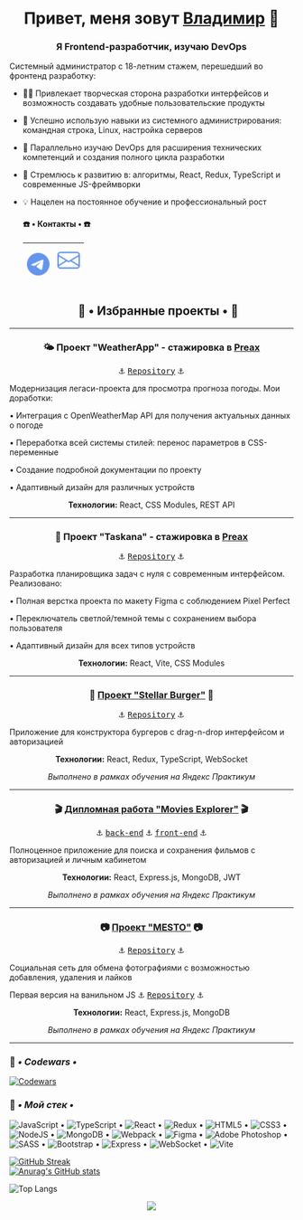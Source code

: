 <h1 align="center">Привет, меня зовут <a href="https://vk.com/c4ctys" target="_blank">Владимир</a> 👋

<h3 align="center">Я Frontend-разработчик, изучаю DevOps</h3>

Системный администратор с 18-летним стажем, перешедший во фронтенд разработку:
+ 👨‍💻 Привлекает творческая сторона разработки интерфейсов и возможность создавать удобные пользовательские продукты
+ 🔄 Успешно использую навыки из системного администрирования: командная строка, Linux, настройка серверов
+ 💼 Параллельно изучаю DevOps для расширения технических компетенций и создания полного цикла разработки
+ 🚀 Стремлюсь к развитию в: алгоритмы, React, Redux, TypeScript и современные JS-фреймворки
+ 💡 Нацелен на постоянное обучение и профессиональный рост

  <h4> ☎️ • Контакты • ☎️ </h4>
  
  | <p><a href="https://t.me/khnychkov_v" target="_blank" rel="noreferrer"><img src="./telegram.svg" alt="telegram" width="40" height="40" /></a> | <a href="mailto:vova@khortys.ru" target="_blank" rel="noreferrer"><img src="./envelope.svg" alt="e-mail" width="40" height="40" /></a></p> |
  |---|---|

  <h2 align="center">💼 • Избранные проекты • 💼</h2>
   
___
  <h3 align="center">🌤️ Проект "WeatherApp" - стажировка в <a href="https://preax.ru" target="_blank">Preax</a> </h3>
  <p align="center">⚓ <a href="https://github.com/cactys/weatherApp-2" target="_blank"><kbd>Repository</kbd></a> ⚓</p>
  <p align="left">Модернизация легаси-проекта для просмотра прогноза погоды. Мои доработки:</p>
  <p align="left">• Интеграция с OpenWeatherMap API для получения актуальных данных о погоде</p>
  <p align="left">• Переработка всей системы стилей: перенос параметров в CSS-переменные</p>
  <p align="left">• Создание подробной документации по проекту</p>
  <p align="left">• Адаптивный дизайн для различных устройств</p>
  <p align="center"><b>Технологии:</b> React, CSS Modules, REST API</p>
  
___

  <h3 align="center">📝 Проект "Taskana" - стажировка в <a href="https://preax.ru" target="_blank">Preax</a> </h3>
  <p align="center">⚓ <a href="https://github.com/cactys/taskana-app1" target="_blank"><kbd>Repository</kbd></a> ⚓</p>
  <p align="left">Разработка планировщика задач с нуля с современным интерфейсом. Реализовано:</p>
  <p align="left">• Полная верстка проекта по макету Figma с соблюдением Pixel Perfect</p>
  <p align="left">• Переключатель светлой/темной темы с сохранением выбора пользователя</p>
  <p align="left">• Адаптивный дизайн для всех типов устройств</p>
  <p align="center"><b>Технологии:</b> React, Vite, CSS Modules</p>
  
___
  <h3 align="center">🍔 <a href="https://stellar.khortys.space/" target="_blank">Проект "Stellar Burger"</a> 🍔</h3>
  <p align="center">⚓ <a href="https://github.com/cactys/react-burger" target="_blank"><kbd>Repository</kbd></a> ⚓</p>
  <p align="left">Приложение для конструктора бургеров с drag-n-drop интерфейсом и авторизацией</p>
  <p align="center"><b>Технологии:</b> React, Redux, TypeScript, WebSocket</p>
  <p align="center"><i>Выполнено в рамках обучения на Яндекс Практикум</i></p>
   
___
  
  <h3 align="center">🎬 <a href="https://movies.khortys.space/" target="_blank">Дипломная работа "Movies Explorer"</a> 🎬</h3>
  <p align="center">⚓ <a href="https://github.com/cactys/movies-explorer-api/" target="_blank"><kbd>back-end</kbd></a> ⚓ <a href="https://github.com/cactys/movies-explorer-frontend/" target="_blank"><kbd>front-end</kbd></a> ⚓</p>
  <p align="left">Полноценное приложение для поиска и сохранения фильмов с авторизацией и личным кабинетом</p>
  <p align="center"><b>Технологии:</b> React, Express.js, MongoDB, JWT</p>
  <p align="center"><i>Выполнено в рамках обучения на Яндекс Практикум</i></p>

___
  <h3 align="center">📷 <a href="https://mesto.khortys.space/" target="_blank">Проект "MESTO"</a> 📷</h3>
  <p align="center">⚓ <a href="https://github.com/cactys/react-mesto-api-full/" target="_blank"><kbd>Repository</kbd></a> ⚓</p>
  <p align="left">Социальная сеть для обмена фотографиями с возможностью добавления, удаления и лайков</p>
  <p align="left">Первая версия на ванильном JS ⚓ <a href="https://github.com/cactys/mesto" target="_blank"><kbd>Repository</kbd></a> ⚓</p>
  <p align="center"><b>Технологии:</b> React, Express.js, MongoDB</p>
  <p align="center"><i>Выполнено в рамках обучения на Яндекс Практикум</i></p>
  
___


### 🔧 ***• Codewars •***
[![Codewars](https://www.codewars.com/users/khortys/badges/large)](https://www.codewars.com/users/khortys)

### 🔨 ***• Мой стек •***
![JavaScript](https://img.shields.io/badge/javascript-%23323330.svg?style=for-the-badge&logo=javascript&logoColor=%23F7DF1E) • ![TypeScript](https://img.shields.io/badge/TypeScript-007ACC?style=for-the-badge&logo=typescript&logoColor=white) • ![React](https://img.shields.io/badge/react-%2320232a.svg?style=for-the-badge&logo=react&logoColor=%2361DAFB) • ![Redux](https://img.shields.io/badge/redux-%23593d88.svg?style=for-the-badge&logo=redux&logoColor=white) • ![HTML5](https://img.shields.io/badge/html5-%23E34F26.svg?style=for-the-badge&logo=html5&logoColor=white) • ![CSS3](https://img.shields.io/badge/css3-%231572B6.svg?style=for-the-badge&logo=css3&logoColor=white) • ![NodeJS](https://img.shields.io/badge/node.js-6DA55F?style=for-the-badge&logo=node.js&logoColor=white) • ![MongoDB](https://img.shields.io/badge/-MongoDB-%231abd48?style=for-the-badge&logo=mongodb&logoColor=white) • ![Webpack](https://img.shields.io/badge/-Webpack-%2323c1fa?style=for-the-badge&logo=webpack&logoColor=white) • ![Figma](https://img.shields.io/badge/figma-%23F24E1E.svg?style=for-the-badge&logo=figma&logoColor=white) • ![Adobe Photoshop](https://img.shields.io/badge/adobe%20photoshop-%2331A8FF.svg?style=for-the-badge&logo=adobe%20photoshop&logoColor=white) • ![SASS](https://img.shields.io/badge/SASS-hotpink.svg?style=for-the-badge&logo=SASS&logoColor=white) • ![Bootstrap](https://img.shields.io/badge/bootstrap-%23563D7C.svg?style=for-the-badge&logo=bootstrap&logoColor=white) • ![Express](https://img.shields.io/badge/-Express-%238f8d10?style=for-the-badge&logo=express&logoColor=white) • ![WebSocket](https://img.shields.io/badge/WebSocket-BD081C?style=for-the-badge&logoColor=white) • ![Vite](https://img.shields.io/badge/vite-%23646CFF.svg?style=for-the-badge&logo=vite&logoColor=white)


  [![GitHub Streak](http://github-readme-streak-stats.herokuapp.com?user=cactys&theme=merko&hide_border=true&locale=ru&date_format=M%20j%5B%2C%20Y%5D&background=07086A&stroke=0711DD&ring=DD9124&fire=DD6519)](https://git.io/streak-stats)  
  [![Anurag's GitHub stats](https://github-readme-stats.vercel.app/api?username=cactys)](https://github.com/anuraghazra/github-readme-stats)

  ![Top Langs](https://github-readme-stats.vercel.app/api/top-langs/?username=cactys&layout=compact)
  
<p align="center">
  <img src="https://profile-counter.glitch.me/cactys/count.svg" />
</p>
